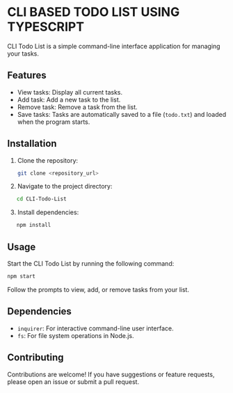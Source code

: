 # CLI BASED TODO LIST USING TYPESCRIPT
 
CLI Todo List is a simple command-line interface application for managing your tasks.

## Features

- View tasks: Display all current tasks.
- Add task: Add a new task to the list.
- Remove task: Remove a task from the list.
- Save tasks: Tasks are automatically saved to a file (`todo.txt`) and loaded when the program starts.

## Installation

1. Clone the repository:

   ```bash
   git clone <repository_url>
   ```

2. Navigate to the project directory:

```bash
   cd CLI-Todo-List
```

3. Install dependencies:

```bash
   npm install
   ```

## Usage

Start the CLI Todo List by running the following command:

```bash
npm start
```

Follow the prompts to view, add, or remove tasks from your list.

## Dependencies

- `inquirer`: For interactive command-line user interface.
- `fs`: For file system operations in Node.js.

## Contributing

Contributions are welcome! If you have suggestions or feature requests, please open an issue or submit a pull request.


